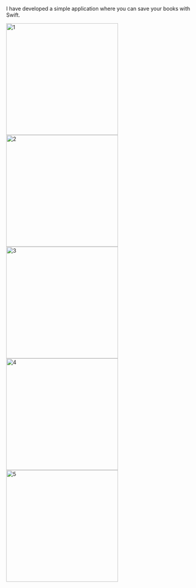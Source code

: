 I have developed a simple application where you can save your books with Swift.

<img width="300" alt="1" src="https://user-images.githubusercontent.com/77584235/201659180-c47a3a54-27ce-422e-8c3f-0426c2ffc814.png"><img width="300" alt="2" src="https://user-images.githubusercontent.com/77584235/201659225-7a6ceadd-d93a-48f6-ad3c-bde757e72b26.png">
<img width="300" alt="3" src="https://user-images.githubusercontent.com/77584235/201659230-3452d543-1617-4f57-aa46-54c83fe54020.png"><img width="300" alt="4" src="https://user-images.githubusercontent.com/77584235/201659235-774704a4-d264-4058-9f60-6eb93ed4f1ba.png">
<img width="300" alt="5" src="https://user-images.githubusercontent.com/77584235/201659241-7792ea9f-8f85-4798-ba89-cfaf374778a0.png">
